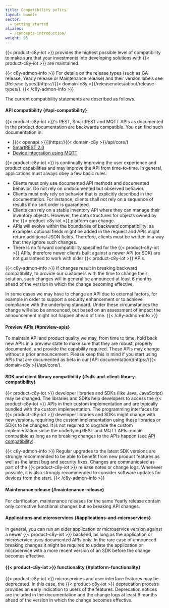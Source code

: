 ```yaml
---
title: Compatibility policy
layout: bundle
sector:
  - getting_started
aliases:
  - /concepts-introduction/
weight: 95
---
```


{{< product-c8y-iot >}} provides the highest possible level of compatibility to make sure that your investments into developing solutions with {{< product-c8y-iot >}} are maintained.

{{< c8y-admon-info >}}
For details on the release types (such as GA release, Yearly release or Maintenance release) and their version labels see [Release types](https://{{< domain-c8y >}}/releasenotes/about/release-types/).
{{< /c8y-admon-info >}}

The current compatibility statements are described as follows.

#### API compatibility {#api-compatibility}

{{< product-c8y-iot >}}'s REST, SmartREST and MQTT APIs as documented in the product documentation are backwards compatible. You can find such documentation in:

* [{{< openapi >}}](https://{{< domain-c8y >}}/api/core/)
* [SmartREST 2.0](/smartrest/smartrest-two/)
* [Device integration using MQTT](/device-integration/mqtt/)


{{< product-c8y-iot >}} is continually improving the user experience and product capabilities and may improve the API from time-to-time. In general, applications must always obey a few basic rules:

* Clients must only use documented API methods and documented behavior. Do not rely on undocumented but observed behavior.
* Clients must only rely on behavior that is explicitly described in the documentation. For instance, clients shall not rely on a sequence of results if no sort order is guaranteed.
* Clients can rely on a stable inventory API where they can manage their inventory objects. However, the data structures for objects owned by the {{< product-c8y-iot >}} platform can change.
* APIs will evolve within the boundaries of backward compatibility; as examples optional fields might be added in the request and APIs might return additional JSON fields. Therefore, clients must be written in a way that they ignore such changes.
* There is no forward compatibility specified for the {{< product-c8y-iot >}} APIs, therefore newer clients built against a newer API (or SDK) are not guaranteed to work with older {{< product-c8y-iot >}} APIs.


{{< c8y-admon-info >}}
If changes result in breaking backward compatibility, to provide our customers with the time to change their solution, such changes will in general be announced at least 6 months ahead of the version in which the change becoming effective.

In some cases we may have to change an API due to external factors, for example in order to support a security enhancement or to achieve compliance with the underlying standard. Under these circumstances the change will also be announced, but based on an assessment of impact the announcement might not happen ahead of time.
{{< /c8y-admon-info >}}

#### Preview APIs {#preview-apis}

To maintain API and product quality we may, from time to time, hold back new APIs in a preview state to make sure that they are robust, properly documented, and provide the capability required. These APIs may change without a prior announcement. Please keep this in mind if you start using APIs that are documented as beta in our [API documentation](https://{{< domain-c8y >}}/api/core/).

#### SDK and client library compatibility {#sdk-and-client-library-compatibility}

{{< product-c8y-iot >}} developer libraries and SDKs (like Java, JavaScript) may be changed. The libraries and SDKs help developers to access the {{< product-c8y-iot >}} APIs in their custom implementation and are typically bundled with the custom implementation. The programming interfaces for {{< product-c8y-iot >}} developer libraries and SDKs might change with new versions, requiring the custom implementation using these libraries or SDKs to be changed. It is not required to upgrade the custom implementation since the underlying REST and MQTT APIs remain compatible as long as no breaking changes to the APIs happen (see [API compatibility](#api-compatibility)).

{{< c8y-admon-info >}}
Regular upgrades to the latest SDK versions are strongly recommended to be able to benefit from new product features as well as the latest bug and security fixes. Changes are communicated as part of the {{< product-c8y-iot >}} release notes or change logs. Whenever possible, it is also strongly recommended to consider software updates for devices from the start.
{{< /c8y-admon-info >}}


#### Maintenance release {#maintenance-release}

For clarification, maintenance releases for the same Yearly release contain only corrective functional changes but no breaking API changes.

#### Applications and microservices {#applications-and-microservices}

In general, you can run an older application or microservice version against a newer {{< product-c8y-iot >}} backend, as long as the application or microservice uses documented APIs only. In the rare case of announced breaking changes it might be required to update the application or microservice with a more recent version of an SDK before the change becomes effective.

#### {{< product-c8y-iot >}} functionality {#platform-functionality}

{{< product-c8y-iot >}} microservices and user interface features may be deprecated. In this case, the {{< product-c8y-iot >}} deprecation process provides an early indication to users of the features. Deprecation notices are included in the documentation and the change logs at least 6 months ahead of the version in which the change becomes effective.
